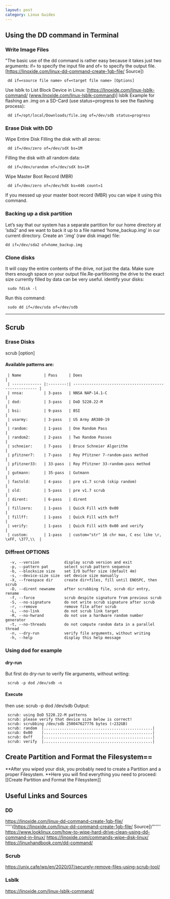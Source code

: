 ```yaml
---
layout: post
category: Linux Guides
---
```


## Using the DD command in Terminal
### Write Image Files
"The basic use of the dd command is rather easy because it takes just two arguments: if= to specify the input file and of= to specify the output file.[https://linoxide.com/linux-dd-command-create-1gb-file/ Source])
```
 dd if=<source file name> of=<target file name> [Options]
```
Use lsblk to List Block Device in Linux: [https://linoxide.com/linux-lsblk-command/ (www.linoxide.com/linux-lsblk-command)]
 lsblk
Example for flashing an .img on a SD-Card (use status=progress to see the flashing process):
```
 dd if=/opt/local/Downloads/file.img of=/dev/sdb status=progress
```
### Erase Disk with DD
Wipe Entire Disk
Filling the disk with all zeros:
```
 dd if=/dev/zero of=/dev/sdX bs=1M
```
Filling the disk with all random data:
```
 dd if=/dev/urandom of=/dev/sdX bs=1M
```
Wipe Master Boot Record (MBR)
```
 dd if=/dev/zero of=/dev/hdX bs=446 count=1
```
If you messed up your master boot record (MBR) you can wipe it using this command.

### Backing up a disk partition
Let’s say that our system has a separate partition for our home directory at ‘sda2’ and we want to back it up to a file named ‘home_backup.img’ in our current directory. Create an ‘.img’ (raw disk image) file:
```
dd if=/dev/sda2 of=home_backup.img
```
### Clone disks
It will copy the entire contents of the drive, not just the data. Make sure thers enough space on your output file.Re-partitioning the drive to the exact size currently filled by data can be very useful.
identify your disks:
```
 sudo fdisk -l 
``` 
Run this command:
```
 sudo dd if=/dev/sda of=/dev/sdb
```
---

## Scrub
### Erase Disks
 scrub [option] <target>

#### Available patterns are:
```
 | Name          | Pass     | Does                                                   |
 | ------------- |:--------:| ------------------------------------------------------ |
 | nnsa:         | 3-pass   | NNSA NAP-14.1-C                                        |
 | dod:          | 3-pass   | DoD 5220.22-M                                          |
 | bsi:          | 9-pass   | BSI                                                    | 
 | usarmy:       | 3-pass   | US Army AR380-19                                       |
 | random:       | 1-pass   | One Random Pass                                        |
 | random2:      | 2-pass   | Two Random Passes                                      |
 | schneier:     | 7-pass   | Bruce Schneier Algorithm                               |
 | pfitzner7:    | 7-pass   | Roy Pfitzner 7-random-pass method                      |
 | pfitzner33:   | 33-pass  | Roy Pfitzner 33-random-pass method                     |
 | gutmann:      | 35-pass  | Gutmann                                                |
 | fastold:      | 4-pass   | pre v1.7 scrub (skip random)                           |
 | old:          | 5-pass   | pre v1.7 scrub                                         |
 | dirent:       | 6-pass   | dirent                                                 |
 | fillzero:     | 1-pass   | Quick Fill with 0x00                                   |
 | fillff:       | 1-pass   | Quick Fill with 0xff                                   |
 | verify:       | 1-pass   | Quick Fill with 0x00 and verify                        |
 | custom:       | 1-pass   | custom="str" 16 chr max, C esc like \r, \xFF, \377,\\  |
```
### Diffrent OPTIONS
```
  -v, --version           display scrub version and exit
  -p, --pattern pat       select scrub pattern sequence
  -b, --blocksize size    set I/O buffer size (default 4m)
  -s, --device-size size  set device size manually
  -X, --freespace dir     create dir+files, fill until ENOSPC, then scrub
  -D, --dirent newname    after scrubbing file, scrub dir entry, rename
  -f, --force             scrub despite signature from previous scrub
  -S, --no-signature      do not write scrub signature after scrub
  -r, --remove            remove file after scrub
  -L, --no-link           do not scrub link target
  -R, --no-hwrand         do not use a hardware random number generator
  -t, --no-threads        do not compute random data in a parallel thread
  -n, --dry-run           verify file arguments, without writing
  -h, --help              display this help message
```
### Using dod for example

#### dry-run
But first do dry-run to verify file arguments, without writing:
```
 scrub -p dod /dev/sdb -n
```
 #### Execute
then use:
 scrub -p dod /dev/sdb
Output:
```
 scrub: using DoD 5220.22-M patterns
 scrub: please verify that device size below is correct!
 scrub: scrubbing /dev/sdb 250047627776 bytes (~232GB)
 scrub: random  |................................................|   
 scrub: 0x00    |................................................|
 scrub: 0xff    |................................................|
 scrub: verify  |................................................|
```
## Create Partition and Format the Filesystem==
**After you wiped your disk, you probably need to create a Partition and a proper Filesystem.
**Here you will find everything you need to proceed: [[Create Partition and Format the Filesystem]]

## Useful Links and Sources
### DD
https://linoxide.com/linux-dd-command-create-1gb-file/ '''''([https://linoxide.com/linux-dd-command-create-1gb-file/ Source])"'''''
https://www.looklinux.com/how-to-wipe-hard-drive-clean-using-dd-command-in-linux/
https://linoxide.com/commands-wipe-disk-linux/
https://linuxhandbook.com/dd-command/
### Scrub
https://unix.cafe/wp/en/2020/07/securely-remove-files-using-scrub-tool/
### Lsblk
https://linoxide.com/linux-lsblk-command/
